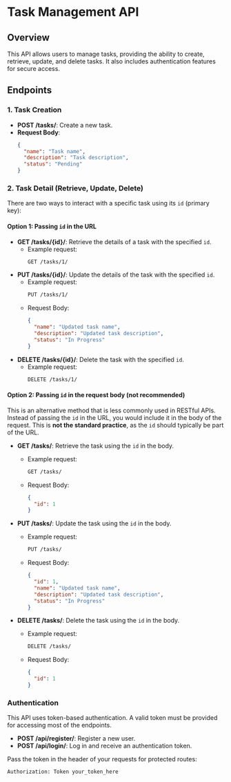# Task Management API

## Overview

This API allows users to manage tasks, providing the ability to create, retrieve, update, and delete tasks. It also includes authentication features for secure access.

## Endpoints

### 1. Task Creation
- **POST /tasks/**: Create a new task.
- **Request Body**:
    ```json
    {
      "name": "Task name",
      "description": "Task description",
      "status": "Pending"
    }
    ```

### 2. Task Detail (Retrieve, Update, Delete)

There are two ways to interact with a specific task using its `id` (primary key):

#### Option 1: Passing `id` in the URL
- **GET /tasks/{id}/**: Retrieve the details of a task with the specified `id`.
    - Example request:
      ```bash
      GET /tasks/1/
      ```
- **PUT /tasks/{id}/**: Update the details of the task with the specified `id`.
    - Example request:
      ```bash
      PUT /tasks/1/
      ```
    - Request Body:
      ```json
      {
        "name": "Updated task name",
        "description": "Updated task description",
        "status": "In Progress"
      }
      ```
- **DELETE /tasks/{id}/**: Delete the task with the specified `id`.
    - Example request:
      ```bash
      DELETE /tasks/1/
      ```

#### Option 2: Passing `id` in the request body (not recommended)
This is an alternative method that is less commonly used in RESTful APIs. Instead of passing the `id` in the URL, you would include it in the body of the request. This is **not the standard practice**, as the `id` should typically be part of the URL.

- **GET /tasks/**: Retrieve the task using the `id` in the body.
    - Example request:
      ```bash
      GET /tasks/
      ```
    - Request Body:
      ```json
      {
        "id": 1
      }
      ```

- **PUT /tasks/**: Update the task using the `id` in the body.
    - Example request:
      ```bash
      PUT /tasks/
      ```
    - Request Body:
      ```json
      {
        "id": 1,
        "name": "Updated task name",
        "description": "Updated task description",
        "status": "In Progress"
      }
      ```

- **DELETE /tasks/**: Delete the task using the `id` in the body.
    - Example request:
      ```bash
      DELETE /tasks/
      ```
    - Request Body:
      ```json
      {
        "id": 1
      }
      ```

### Authentication

This API uses token-based authentication. A valid token must be provided for accessing most of the endpoints.

- **POST /api/register/**: Register a new user.
- **POST /api/login/**: Log in and receive an authentication token.

Pass the token in the header of your requests for protected routes:

```bash
Authorization: Token your_token_here
